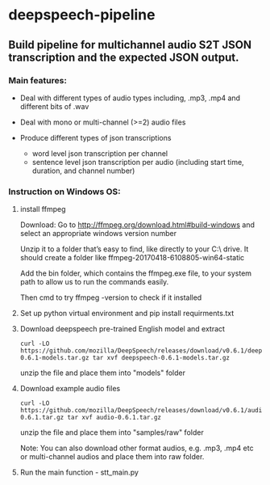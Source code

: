 # deepspeech-pipeline
## Build pipeline for multichannel audio S2T JSON transcription and the expected JSON output.
### Main features:
- Deal with different types of audio types including, .mp3, .mp4 
and different bits of .wav
- Deal with mono or multi-channel (>=2) audio files
- Produce different types of json transcriptions
        
     * word level json transcription per channel
     * sentence level json transcription per audio 
     (including start time, duration, and channel number)
### Instruction on Windows OS:

1. install ffmpeg 

   Download: Go to http://ffmpeg.org/download.html#build-windows and select an appropriate windows version number
  
   Unzip it to a folder that’s easy to find, like directly to your C:\ drive. It should create a folder like ffmpeg-20170418-6108805-win64-static 
  
   Add the bin folder, which contains the ffmpeg.exe file, to your system path to allow us to run the commands easily.

   Then cmd to try ffmpeg -version to check if it installed <br>

2. Set up python virtual environment and pip install requirments.txt <br>

3. Download deepspeech pre-trained English model and extract

   ```
   curl -LO https://github.com/mozilla/DeepSpeech/releases/download/v0.6.1/deepspeech-0.6.1-models.tar.gz tar xvf deepspeech-0.6.1-models.tar.gz
    ```
   
   unzip the file and place them into "models" folder

4. Download example audio files
   
   ```
   curl -LO https://github.com/mozilla/DeepSpeech/releases/download/v0.6.1/audio-0.6.1.tar.gz tar xvf audio-0.6.1.tar.gz
   ```
        
   unzip the file and place them into "samples/raw" folder
   
    Note: You can also download other format audios, e.g. .mp3, .mp4 etc or multi-channel audios and place them into raw folder.   

5. Run the main function - stt_main.py

   
   
